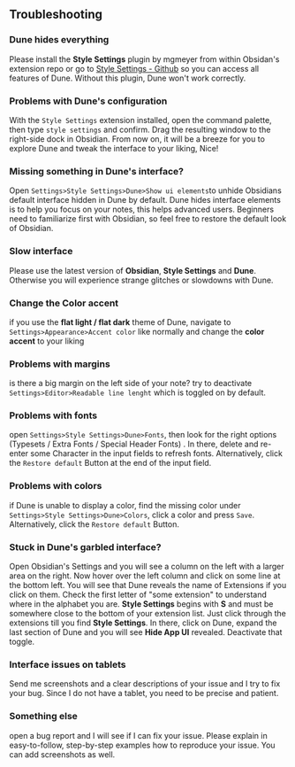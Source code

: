 ## Troubleshooting
### Dune hides everything

Please install the **Style Settings** plugin by mgmeyer from within Obsidan's extension repo or go to [Style Settings - Github](https://github.com/mgmeyers/obsidian-style-settings) so you can access all features of Dune. Without this plugin, Dune won't work correctly.

### Problems with Dune's configuration

With the `Style Settings` extension installed, open the command palette, then type `style settings` and confirm. Drag the resulting window to the right-side dock in Obsidian. From now on, it will be a breeze for you to explore Dune and  tweak the interface to your liking, Nice!

### Missing something in Dune's interface? 

Open `Settings>Style Settings>Dune>Show ui elements`to unhide Obsidians default interface hidden in Dune by default. Dune hides interface elements is to help you focus on your notes, this helps advanced users. Beginners need to familiarize first with Obsidian, so feel free to restore the default look of Obsidian.

### Slow interface

Please use the latest version of **Obsidian**, **Style Settings** and **Dune**. Otherwise you will experience strange glitches or slowdowns with Dune. 

### Change the Color accent

if you use the **flat light / flat dark** theme of Dune, navigate to `Settings>Appearance>Accent color` like normally and change the **color accent** to your liking

### Problems with margins

is there a big margin on the left side of your note? try to deactivate `Settings>Editor>Readable line lenght` which is toggled on by default.

### Problems with fonts

open `Settings>Style Settings>Dune>Fonts`, then look for the right options (Typesets / Extra Fonts / Special Header Fonts) . In there, delete and re-enter some Character in the input fields to refresh fonts. Alternatively, click the `Restore default` Button at the end of the input field.

### Problems with colors

if Dune is unable to display a color, find the missing color under `Settings>Style Settings>Dune>Colors`, click a color and press `Save`. Alternatively, click the `Restore default` Button.

### Stuck in Dune's garbled interface?

Open Obsidian's Settings and you will see a column on the left with a larger area on the right. Now hover over the left column and click on some line at the bottom left. You will see that Dune reveals the name of Extensions if you click on them. Check the first letter of "some extension" to understand where in the alphabet you are. **Style Settings** begins with **S** and must be somewhere close to the bottom of your extension list. Just click through the extensions till you find **Style Settings**. In there, click on Dune, expand the last section of Dune and you will see **Hide App UI** revealed. Deactivate that toggle. 

### Interface issues on tablets
Send me screenshots and a clear descriptions of your issue and I try to fix your bug. Since I do not have a tablet, you need to be precise and patient. 

### Something else 
open a bug report and I will see if I can fix your issue. Please explain in easy-to-follow, step-by-step examples how to reproduce your issue. You can add screenshots as well. 
